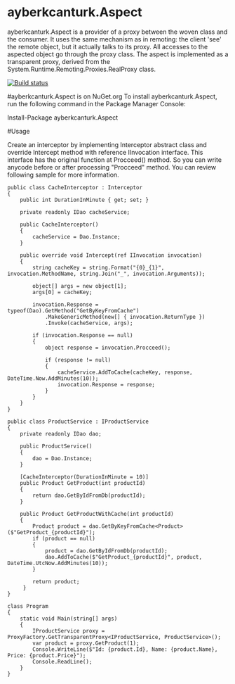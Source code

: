# ayberkcanturk.Aspect
ayberkcanturk.Aspect is a provider of a proxy between the woven class and the consumer. It uses the same mechanism as in remoting: the client 'see' the remote object, but it actually talks to its proxy. All accesses to the aspected object go through the proxy class. The aspect is implemented as a transparent proxy, derived from the System.Runtime.Remoting.Proxies.RealProxy class.

[![Build status](https://ci.appveyor.com/api/projects/status/vfkhov9s5prklpr9?svg=true)](https://ci.appveyor.com/project/ayberkcanturk/ayberkcanturk-aspect)

#ayberkcanturk.Aspect is on NuGet.org
To install ayberkcanturk.Aspect, run the following command in the Package Manager Console:

Install-Package ayberkcanturk.Aspect

#Usage

Create an interceptor by implementing Interceptor abstract class and override Intercept method with reference IInvocation interface. This interface has the original function at Procceed() method. So you can write anycode before or after processing "Procceed" method. You can review following sample for more information.



    public class CacheInterceptor : Interceptor
    {
        public int DurationInMinute { get; set; }

        private readonly IDao cacheService;

        public CacheInterceptor()
        {
            cacheService = Dao.Instance;
        }

        public override void Intercept(ref IInvocation invocation)
        {
            string cacheKey = string.Format("{0}_{1}", invocation.MethodName, string.Join("_", invocation.Arguments));

            object[] args = new object[1];
            args[0] = cacheKey;

            invocation.Response = typeof(Dao).GetMethod("GetByKeyFromCache")
                .MakeGenericMethod(new[] { invocation.ReturnType })
                .Invoke(cacheService, args);

            if (invocation.Response == null)
            {
                object response = invocation.Procceed();

                if (response != null)
                {
                    cacheService.AddToCache(cacheKey, response, DateTime.Now.AddMinutes(10));
                    invocation.Response = response;
                }
            }
        }
    }

    public class ProductService : IProductService
    {
        private readonly IDao dao;

        public ProductService()
        {
            dao = Dao.Instance;
        }

        [CacheInterceptor(DurationInMinute = 10)]
        public Product GetProduct(int productId)
        {
            return dao.GetByIdFromDb(productId);
        }
        
        public Product GetProductWithCache(int productId)
        {
            Product product = dao.GetByKeyFromCache<Product>($"GetProduct_{productId}");
            if (product == null)
            {
                product = dao.GetByIdFromDb(productId);
                dao.AddToCache($"GetProduct_{productId}", product, DateTime.UtcNow.AddMinutes(10));
            }

            return product;
         }
    }
    
    class Program
    {
        static void Main(string[] args)
        {    
            IProductService proxy = ProxyFactory.GetTransparentProxy<IProductService, ProductService>();
            var product = proxy.GetProduct(1);
            Console.WriteLine($"Id: {product.Id}, Name: {product.Name}, Price: {product.Price}");
            Console.ReadLine();
        }
    }
